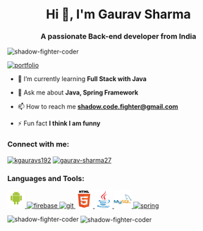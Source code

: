 <h1 align="center">Hi 👋, I'm Gaurav Sharma</h1>
<h3 align="center">A passionate Back-end developer from India</h3>


<p align="left"> <img src="https://komarev.com/ghpvc/?username=shadow-code-fighter&label=Profile%20views&color=0e75b6&style=flat" alt="shadow-fighter-coder" /> </p>

[![portfolio](https://img.shields.io/badge/my_portfolio-000?style=for-the-badge&logo=ko-fi&logoColor=white)](https://gauravofficial.netlify.app/)

- 🌱 I’m currently learning **Full Stack with Java**

- 💬 Ask me about **Java, Spring Framework**

- 📫 How to reach me **shadow.code.fighter@gmail.com**

- ⚡ Fun fact **I think I am funny**

<h3 align="left">Connect with me:</h3>
<p align="left">
<a href="https://twitter.com/kgauravs192" target="blank"><img align="center" src="https://raw.githubusercontent.com/rahuldkjain/github-profile-readme-generator/master/src/images/icons/Social/twitter.svg" alt="kgauravs192" height="30" width="40" /></a>
<a href="https://www.linkedin.com/in/gaurav-sharma05/" target="blank"><img align="center" src="https://raw.githubusercontent.com/rahuldkjain/github-profile-readme-generator/master/src/images/icons/Social/linked-in-alt.svg" alt="gaurav-sharma27" height="30" width="40" /></a>
  
</p>

<h3 align="left">Languages and Tools:</h3>
<p align="left"> <a href="https://developer.android.com" target="_blank" rel="noreferrer"> <img src="https://raw.githubusercontent.com/devicons/devicon/master/icons/android/android-original-wordmark.svg" alt="android" width="40" height="40"/> </a> <a href="https://firebase.google.com/" target="_blank" rel="noreferrer"> <img src="https://www.vectorlogo.zone/logos/firebase/firebase-icon.svg" alt="firebase" width="40" height="40"/> </a> <a href="https://git-scm.com/" target="_blank" rel="noreferrer"> <img src="https://www.vectorlogo.zone/logos/git-scm/git-scm-icon.svg" alt="git" width="40" height="40"/> </a> <a href="https://www.w3.org/html/" target="_blank" rel="noreferrer"> <img src="https://raw.githubusercontent.com/devicons/devicon/master/icons/html5/html5-original-wordmark.svg" alt="html5" width="40" height="40"/> </a> <a href="https://www.java.com" target="_blank" rel="noreferrer"> <img src="https://raw.githubusercontent.com/devicons/devicon/master/icons/java/java-original.svg" alt="java" width="40" height="40"/> </a> <a href="https://www.mysql.com/" target="_blank" rel="noreferrer"> <img src="https://raw.githubusercontent.com/devicons/devicon/master/icons/mysql/mysql-original-wordmark.svg" alt="mysql" width="40" height="40"/> </a> <a href="https://spring.io/" target="_blank" rel="noreferrer"> <img src="https://www.vectorlogo.zone/logos/springio/springio-icon.svg" alt="spring" width="40" height="40"/> </a> </p>

<p><img align="left" src="https://github-readme-stats.vercel.app/api/top-langs?username=shadow-code-fighter&show_icons=true&locale=en&layout=compact" alt="shadow-fighter-coder" /></p>

<p>&nbsp;<img align="center" src="https://github-readme-stats.vercel.app/api?username=shadow-code-fighter&show_icons=true&locale=en" alt="shadow-fighter-coder" /></p>

